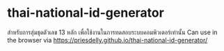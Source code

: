 # thai-national-id-generator

สำหรับการสุ่มชุดตัวเลข 13 หลัก เพื่อใช้งานในการทดสอบระบบคอมพิวเตอร์เท่านั้น
Can use in the browser via https://priesdelly.github.io/thai-national-id-generator/